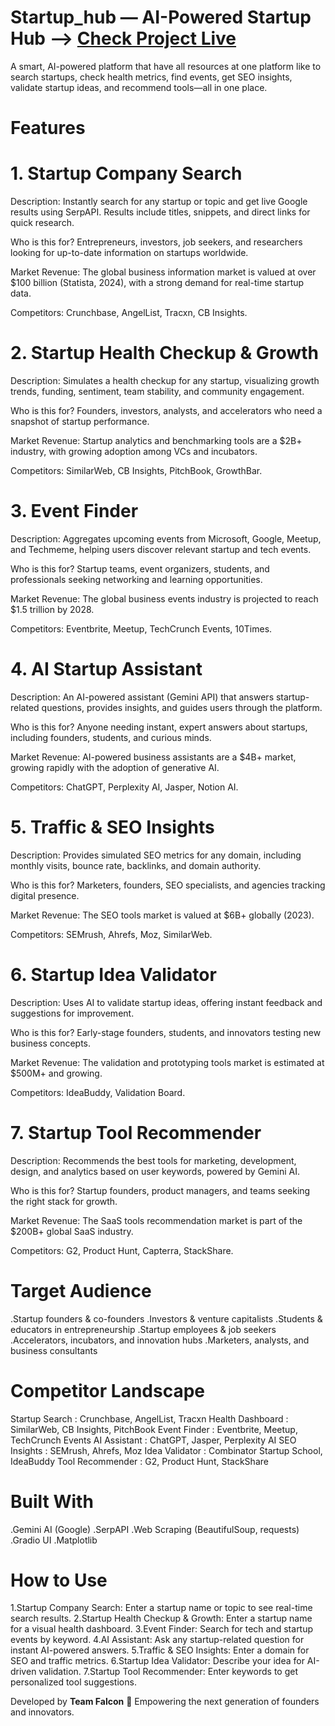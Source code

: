 # Startup_hub  —  AI-Powered Startup Hub --> [Check Project Live](https://startup-hub.onrender.com)

A smart, AI-powered platform that have all resources at one platform like to search startups, check health metrics, find events, get SEO insights, validate startup ideas, and recommend tools—all in one place.

# Features
# 1. Startup Company Search
Description:
Instantly search for any startup or topic and get live Google results using SerpAPI. Results include titles, snippets, and direct links for quick research.

Who is this for?
Entrepreneurs, investors, job seekers, and researchers looking for up-to-date information on startups worldwide.

Market Revenue:
The global business information market is valued at over $100 billion (Statista, 2024), with a strong demand for real-time startup data.

Competitors:
Crunchbase, AngelList, Tracxn, CB Insights.

# 2. Startup Health Checkup & Growth
Description:
Simulates a health checkup for any startup, visualizing growth trends, funding, sentiment, team stability, and community engagement.

Who is this for?
Founders, investors, analysts, and accelerators who need a snapshot of startup performance.

Market Revenue:
Startup analytics and benchmarking tools are a $2B+ industry, with growing adoption among VCs and incubators.

Competitors:
SimilarWeb, CB Insights, PitchBook, GrowthBar.

# 3. Event Finder
Description:
Aggregates upcoming events from Microsoft, Google, Meetup, and Techmeme, helping users discover relevant startup and tech events.

Who is this for?
Startup teams, event organizers, students, and professionals seeking networking and learning opportunities.

Market Revenue:
The global business events industry is projected to reach $1.5 trillion by 2028.

Competitors:
Eventbrite, Meetup, TechCrunch Events, 10Times.

# 4. AI Startup Assistant
Description:
An AI-powered assistant (Gemini API) that answers startup-related questions, provides insights, and guides users through the platform.

Who is this for?
Anyone needing instant, expert answers about startups, including founders, students, and curious minds.

Market Revenue:
AI-powered business assistants are a $4B+ market, growing rapidly with the adoption of generative AI.

Competitors:
ChatGPT, Perplexity AI, Jasper, Notion AI.

# 5. Traffic & SEO Insights
Description:
Provides simulated SEO metrics for any domain, including monthly visits, bounce rate, backlinks, and domain authority.

Who is this for?
Marketers, founders, SEO specialists, and agencies tracking digital presence.

Market Revenue:
The SEO tools market is valued at $6B+ globally (2023).

Competitors:
SEMrush, Ahrefs, Moz, SimilarWeb.

# 6. Startup Idea Validator
Description:
Uses AI to validate startup ideas, offering instant feedback and suggestions for improvement.

Who is this for?
Early-stage founders, students, and innovators testing new business concepts.

Market Revenue:
The validation and prototyping tools market is estimated at $500M+ and growing.

Competitors:
IdeaBuddy, Validation Board.

# 7. Startup Tool Recommender
Description:
Recommends the best tools for marketing, development, design, and analytics based on user keywords, powered by Gemini AI.

Who is this for?
Startup founders, product managers, and teams seeking the right stack for growth.

Market Revenue:
The SaaS tools recommendation market is part of the $200B+ global SaaS industry.

Competitors:
G2, Product Hunt, Capterra, StackShare.

# Target Audience
.Startup founders & co-founders
.Investors & venture capitalists
.Students & educators in entrepreneurship
.Startup employees & job seekers
.Accelerators, incubators, and innovation hubs
.Marketers, analysts, and business consultants

# Competitor Landscape
Startup Search	: Crunchbase, AngelList, Tracxn
Health Dashboard	: SimilarWeb, CB Insights, PitchBook
Event Finder	: Eventbrite, Meetup, TechCrunch Events
AI Assistant	: ChatGPT, Jasper, Perplexity AI
SEO Insights	: SEMrush, Ahrefs, Moz
Idea Validator	: Combinator Startup School, IdeaBuddy
Tool Recommender	: G2, Product Hunt, StackShare

# Built With
.Gemini AI (Google)
.SerpAPI
.Web Scraping (BeautifulSoup, requests)
.Gradio UI
.Matplotlib 

# How to Use
1.Startup Company Search: Enter a startup name or topic to see real-time search results.
2.Startup Health Checkup & Growth: Enter a startup name for a visual health dashboard.
3.Event Finder: Search for tech and startup events by keyword.
4.AI Assistant: Ask any startup-related question for instant AI-powered answers.
5.Traffic & SEO Insights: Enter a domain for SEO and traffic metrics.
6.Startup Idea Validator: Describe your idea for AI-driven validation.
7.Startup Tool Recommender: Enter keywords to get personalized tool suggestions.


Developed by **Team Falcon** 🦅
Empowering the next generation of founders and innovators.
